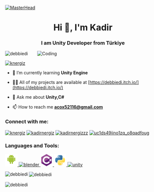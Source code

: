 [![MasterHead](https://1.bp.blogspot.com/-7A4WynwLsMw/XbBpCXG8fHI/AAAAAAAAMt4/uOa1bpLskYgrwGbllhSu2SDj_Mig8SXJQCLcBGAsYHQ/s1600/2000_600px.gif)]()
<h1 align="center">Hi 👋, I'm Kadir</h1>
<h3 align="center">I am Unity Developer from Türkiye</h3>
<img align="right" alt="Coding" width="400" src="https://cdn.dribbble.com/users/1162077/screenshots/3848914/programmer.gif">

<p align="left"> <img src="https://komarev.com/ghpvc/?username=debbiedi&label=Profile%20views&color=0e75b6&style=flat" alt="debbiedi" /> </p>

<p align="left"> <a href="https://twitter.com/knergiz" target="blank"><img src="https://img.shields.io/twitter/follow/knergiz?logo=twitter&style=for-the-badge" alt="knergiz" /></a> </p>

- 🌱 I’m currently learning **Unity Engine**

- 👨‍💻 All of my projects are available at [https://debbiedi.itch.io/](https://debbiedi.itch.io/)

- 💬 Ask me about **Unity,C#**

- 📫 How to reach me **acox52116@gmail.com**

<h3 align="left">Connect with me:</h3>
<p align="left">
<a href="https://twitter.com/knergiz" target="blank"><img align="center" src="https://raw.githubusercontent.com/rahuldkjain/github-profile-readme-generator/master/src/images/icons/Social/twitter.svg" alt="knergiz" height="30" width="40" /></a>
<a href="https://linkedin.com/in/kadirnergiz" target="blank"><img align="center" src="https://raw.githubusercontent.com/rahuldkjain/github-profile-readme-generator/master/src/images/icons/Social/linked-in-alt.svg" alt="kadirnergiz" height="30" width="40" /></a>
<a href="https://instagram.com/kadirnergizzz" target="blank"><img align="center" src="https://raw.githubusercontent.com/rahuldkjain/github-profile-readme-generator/master/src/images/icons/Social/instagram.svg" alt="kadirnergizzz" height="30" width="40" /></a>
<a href="https://www.youtube.com/c/uc1ds49iino1zq_o8qadfoug" target="blank"><img align="center" src="https://raw.githubusercontent.com/rahuldkjain/github-profile-readme-generator/master/src/images/icons/Social/youtube.svg" alt="uc1ds49iino1zq_o8qadfoug" height="30" width="40" /></a>
</p>

<h3 align="left">Languages and Tools:</h3>
<p align="left"> <a href="https://developer.android.com" target="_blank" rel="noreferrer"> <img src="https://raw.githubusercontent.com/devicons/devicon/master/icons/android/android-original-wordmark.svg" alt="android" width="40" height="40"/> </a> <a href="https://www.blender.org/" target="_blank" rel="noreferrer"> <img src="https://download.blender.org/branding/community/blender_community_badge_white.svg" alt="blender" width="40" height="40"/> </a> <a href="https://www.w3schools.com/cs/" target="_blank" rel="noreferrer"> <img src="https://raw.githubusercontent.com/devicons/devicon/master/icons/csharp/csharp-original.svg" alt="csharp" width="40" height="40"/> </a> <a href="https://www.python.org" target="_blank" rel="noreferrer"> <img src="https://raw.githubusercontent.com/devicons/devicon/master/icons/python/python-original.svg" alt="python" width="40" height="40"/> </a> <a href="https://unity.com/" target="_blank" rel="noreferrer"> <img src="https://www.vectorlogo.zone/logos/unity3d/unity3d-icon.svg" alt="unity" width="40" height="40"/> </a> </p>

<p><img align="left" src="https://github-readme-stats.vercel.app/api/top-langs?username=debbiedi&show_icons=true&locale=en&layout=compact" alt="debbiedi" /></p>

<p>&nbsp;<img align="center" src="https://github-readme-stats.vercel.app/api?username=debbiedi&show_icons=true&locale=en" alt="debbiedi" /></p>

<p><img align="center" src="https://github-readme-streak-stats.herokuapp.com/?user=debbiedi&" alt="debbiedi" /></p>
